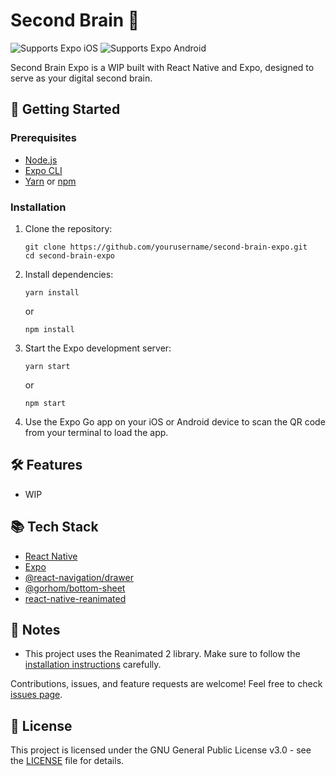 # Second Brain 🧠

<p>
  <img alt="Supports Expo iOS" longdesc="Supports Expo iOS" src="https://img.shields.io/badge/iOS-4630EB.svg?style=flat-square&logo=APPLE&labelColor=999999&logoColor=fff" />
  <img alt="Supports Expo Android" longdesc="Supports Expo Android" src="https://img.shields.io/badge/Android-4630EB.svg?style=flat-square&logo=ANDROID&labelColor=A4C639&logoColor=fff" />
</p>

Second Brain Expo is a WIP built with React Native and Expo, designed to serve as your digital second brain.

## 🚀 Getting Started

### Prerequisites

- [Node.js](https://nodejs.org/)
- [Expo CLI](https://docs.expo.dev/get-started/installation/)
- [Yarn](https://yarnpkg.com/) or [npm](https://www.npmjs.com/)

### Installation

1. Clone the repository:
   ```
   git clone https://github.com/yourusername/second-brain-expo.git
   cd second-brain-expo
   ```

2. Install dependencies:
   ```
   yarn install
   ```
   or
   ```
   npm install
   ```

3. Start the Expo development server:
   ```
   yarn start
   ```
   or
   ```
   npm start
   ```

4. Use the Expo Go app on your iOS or Android device to scan the QR code from your terminal to load the app.

## 🛠 Features

- WIP

## 📚 Tech Stack

- [React Native](https://reactnative.dev/)
- [Expo](https://expo.dev/)
- [@react-navigation/drawer](https://reactnavigation.org/docs/drawer-based-navigation/)
- [@gorhom/bottom-sheet](https://gorhom.github.io/react-native-bottom-sheet/)
- [react-native-reanimated](https://docs.swmansion.com/react-native-reanimated/)

## 📝 Notes

- This project uses the Reanimated 2 library. Make sure to follow the [installation instructions](https://docs.swmansion.com/react-native-reanimated/docs/fundamentals/installation) carefully.

Contributions, issues, and feature requests are welcome! Feel free to check [issues page](https://github.com/yourusername/second-brain-expo/issues).

## 📜 License

This project is licensed under the GNU General Public License v3.0 - see the [LICENSE](LICENSE.md) file for details.

